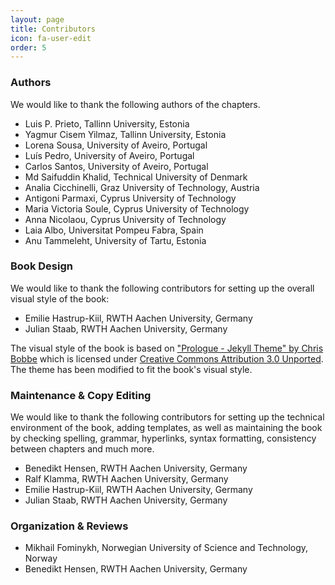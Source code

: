 ```yaml
---
layout: page
title: Contributors
icon: fa-user-edit
order: 5
---
```


### Authors

We would like to thank the following authors of the chapters.

- Luis P. Prieto, Tallinn University, Estonia
- Yagmur Cisem Yilmaz, Tallinn University, Estonia
- Lorena Sousa, University of Aveiro, Portugal
- Luís Pedro, University of Aveiro, Portugal
- Carlos Santos, University of Aveiro, Portugal
- Md Saifuddin Khalid, Technical University of Denmark
- Analia Cicchinelli, Graz University of Technology, Austria
- Antigoni Parmaxi, Cyprus University of Technology
- Maria Victoria Soule, Cyprus University of Technology
- Anna Nicolaou, Cyprus University of Technology
- Laia Albo, Universitat Pompeu Fabra, Spain
- Anu Tammeleht, University of Tartu, Estonia


### Book Design

We would like to thank the following contributors for setting up the overall visual style of the book:
- Emilie Hastrup-Kiil, RWTH Aachen University, Germany
- Julian Staab, RWTH Aachen University, Germany

The visual style of the book is based on ["Prologue - Jekyll Theme" by Chris Bobbe](https://github.com/chrisbobbe/jekyll-theme-prologue) which is licensed under [Creative Commons Attribution 3.0 Unported](https://github.com/chrisbobbe/jekyll-theme-prologue/blob/master/LICENSE.md).
The theme has been modified to fit the book's visual style.

### Maintenance & Copy Editing

We would like to thank the following contributors for setting up the technical environment of the book, adding templates, as well as maintaining the book by checking spelling, grammar, hyperlinks, syntax formatting, consistency between chapters and much more.

- Benedikt Hensen, RWTH Aachen University, Germany
- Ralf Klamma, RWTH Aachen University, Germany
- Emilie Hastrup-Kiil, RWTH Aachen University, Germany
- Julian Staab, RWTH Aachen University, Germany

### Organization & Reviews
- Mikhail Fominykh, Norwegian University of Science and Technology, Norway
- Benedikt Hensen, RWTH Aachen University, Germany